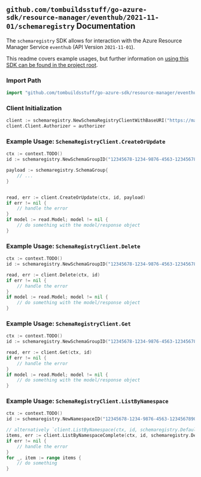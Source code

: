 
## `github.com/tombuildsstuff/go-azure-sdk/resource-manager/eventhub/2021-11-01/schemaregistry` Documentation

The `schemaregistry` SDK allows for interaction with the Azure Resource Manager Service `eventhub` (API Version `2021-11-01`).

This readme covers example usages, but further information on [using this SDK can be found in the project root](https://github.com/tombuildsstuff/go-azure-sdk/tree/main/docs).

### Import Path

```go
import "github.com/tombuildsstuff/go-azure-sdk/resource-manager/eventhub/2021-11-01/schemaregistry"
```


### Client Initialization

```go
client := schemaregistry.NewSchemaRegistryClientWithBaseURI("https://management.azure.com")
client.Client.Authorizer = authorizer
```


### Example Usage: `SchemaRegistryClient.CreateOrUpdate`

```go
ctx := context.TODO()
id := schemaregistry.NewSchemaGroupID("12345678-1234-9876-4563-123456789012", "example-resource-group", "namespaceValue", "schemaGroupValue")

payload := schemaregistry.SchemaGroup{
	// ...
}


read, err := client.CreateOrUpdate(ctx, id, payload)
if err != nil {
	// handle the error
}
if model := read.Model; model != nil {
	// do something with the model/response object
}
```


### Example Usage: `SchemaRegistryClient.Delete`

```go
ctx := context.TODO()
id := schemaregistry.NewSchemaGroupID("12345678-1234-9876-4563-123456789012", "example-resource-group", "namespaceValue", "schemaGroupValue")

read, err := client.Delete(ctx, id)
if err != nil {
	// handle the error
}
if model := read.Model; model != nil {
	// do something with the model/response object
}
```


### Example Usage: `SchemaRegistryClient.Get`

```go
ctx := context.TODO()
id := schemaregistry.NewSchemaGroupID("12345678-1234-9876-4563-123456789012", "example-resource-group", "namespaceValue", "schemaGroupValue")

read, err := client.Get(ctx, id)
if err != nil {
	// handle the error
}
if model := read.Model; model != nil {
	// do something with the model/response object
}
```


### Example Usage: `SchemaRegistryClient.ListByNamespace`

```go
ctx := context.TODO()
id := schemaregistry.NewNamespaceID("12345678-1234-9876-4563-123456789012", "example-resource-group", "namespaceValue")

// alternatively `client.ListByNamespace(ctx, id, schemaregistry.DefaultListByNamespaceOperationOptions())` can be used to do batched pagination
items, err := client.ListByNamespaceComplete(ctx, id, schemaregistry.DefaultListByNamespaceOperationOptions())
if err != nil {
	// handle the error
}
for _, item := range items {
	// do something
}
```
